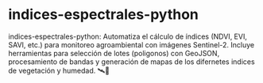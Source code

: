 # indices-espectrales-python
indices-espectrales-python: Automatiza el cálculo de índices (NDVI, EVI, SAVI, etc.) para monitoreo agroambiental con imágenes Sentinel-2. Incluye herramientas para selección de lotes (poligonos) con GeoJSON, procesamiento de bandas y generación de mapas de los difernetes indices de vegetación y humedad. 🛰️🌱
